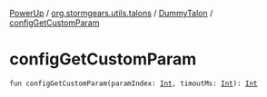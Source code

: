 [PowerUp](../../index.md) / [org.stormgears.utils.talons](../index.md) / [DummyTalon](index.md) / [configGetCustomParam](./config-get-custom-param.md)

# configGetCustomParam

`fun configGetCustomParam(paramIndex: `[`Int`](https://kotlinlang.org/api/latest/jvm/stdlib/kotlin/-int/index.html)`, timoutMs: `[`Int`](https://kotlinlang.org/api/latest/jvm/stdlib/kotlin/-int/index.html)`): `[`Int`](https://kotlinlang.org/api/latest/jvm/stdlib/kotlin/-int/index.html)